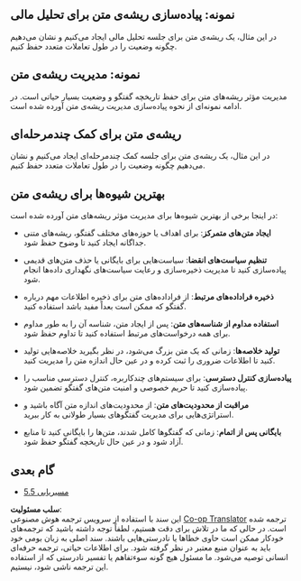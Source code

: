 <!--
CO_OP_TRANSLATOR_METADATA:
{
  "original_hash": "8311f46a35cf608c9780f39b62c9dc3f",
  "translation_date": "2025-06-12T21:59:57+00:00",
  "source_file": "05-AdvancedTopics/mcp-root-contexts/README.md",
  "language_code": "fa"
}
-->
## نمونه: پیاده‌سازی ریشه‌ی متن برای تحلیل مالی

در این مثال، یک ریشه‌ی متن برای جلسه تحلیل مالی ایجاد می‌کنیم و نشان می‌دهیم چگونه وضعیت را در طول تعاملات متعدد حفظ کنیم.

## نمونه: مدیریت ریشه‌ی متن

مدیریت مؤثر ریشه‌های متن برای حفظ تاریخچه گفتگو و وضعیت بسیار حیاتی است. در ادامه نمونه‌ای از نحوه پیاده‌سازی مدیریت ریشه‌ی متن آورده شده است.

## ریشه‌ی متن برای کمک چندمرحله‌ای

در این مثال، یک ریشه‌ی متن برای جلسه کمک چندمرحله‌ای ایجاد می‌کنیم و نشان می‌دهیم چگونه وضعیت را در طول تعاملات متعدد حفظ کنیم.

## بهترین شیوه‌ها برای ریشه‌ی متن

در اینجا برخی از بهترین شیوه‌ها برای مدیریت مؤثر ریشه‌های متن آورده شده است:

- **ایجاد متن‌های متمرکز**: برای اهداف یا حوزه‌های مختلف گفتگو، ریشه‌های متنی جداگانه ایجاد کنید تا وضوح حفظ شود.

- **تنظیم سیاست‌های انقضا**: سیاست‌هایی برای بایگانی یا حذف متن‌های قدیمی پیاده‌سازی کنید تا مدیریت ذخیره‌سازی و رعایت سیاست‌های نگهداری داده‌ها انجام شود.

- **ذخیره فراداده‌های مرتبط**: از فراداده‌های متن برای ذخیره اطلاعات مهم درباره گفتگو که ممکن است بعداً مفید باشد استفاده کنید.

- **استفاده مداوم از شناسه‌های متن**: پس از ایجاد متن، شناسه آن را به طور مداوم برای همه درخواست‌های مرتبط استفاده کنید تا تداوم حفظ شود.

- **تولید خلاصه‌ها**: زمانی که یک متن بزرگ می‌شود، در نظر بگیرید خلاصه‌هایی تولید کنید تا اطلاعات ضروری را ثبت کرده و در عین حال اندازه متن را مدیریت کنید.

- **پیاده‌سازی کنترل دسترسی**: برای سیستم‌های چندکاربره، کنترل دسترسی مناسب را پیاده‌سازی کنید تا حریم خصوصی و امنیت متن‌های گفتگو تضمین شود.

- **مراقبت از محدودیت‌های متن**: از محدودیت‌های اندازه متن آگاه باشید و استراتژی‌هایی برای مدیریت گفتگوهای بسیار طولانی به کار ببرید.

- **بایگانی پس از اتمام**: زمانی که گفتگوها کامل شدند، متن‌ها را بایگانی کنید تا منابع آزاد شود و در عین حال تاریخچه گفتگو حفظ شود.

## گام بعدی

- [5.5 مسیریابی](../mcp-routing/README.md)

**سلب مسئولیت**:  
این سند با استفاده از سرویس ترجمه هوش مصنوعی [Co-op Translator](https://github.com/Azure/co-op-translator) ترجمه شده است. در حالی که ما در تلاش برای دقت هستیم، لطفاً توجه داشته باشید که ترجمه‌های خودکار ممکن است حاوی خطاها یا نادرستی‌هایی باشند. سند اصلی به زبان بومی خود باید به عنوان منبع معتبر در نظر گرفته شود. برای اطلاعات حیاتی، ترجمه حرفه‌ای انسانی توصیه می‌شود. ما مسئول هیچ گونه سوءتفاهم یا تفسیر نادرستی که از استفاده این ترجمه ناشی شود، نیستیم.
